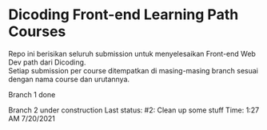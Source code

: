 # Dicoding Front-end Learning Path Courses

Repo ini berisikan seluruh submission untuk menyelesaikan Front-end Web Dev path dari Dicoding.  
Setiap submission per course ditempatkan di masing-masing branch sesuai dengan nama course dan urutannya.

Branch 1 done

Branch 2 under construction
Last status: #2: Clean up some stuff
Time: 1:27 AM 7/20/2021